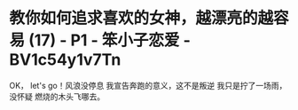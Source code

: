 # 教你如何追求喜欢的女神，越漂亮的越容易 (17) - P1 - 笨小子恋爱 - BV1c54y1v7Tn

OK， let's go！风浪没停息 我宣告奔跑的意义，这不是叛逆 我只是拧了一场雨，没怀疑 燃烧的木头飞哪去。

